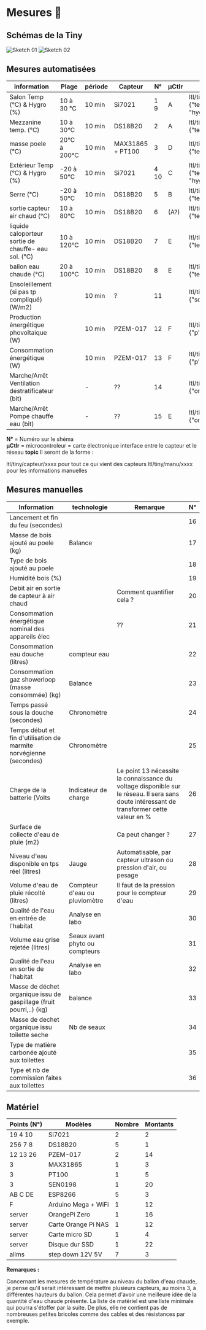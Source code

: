 # Mesures 🔬

## Schémas de la Tiny 

![Sketch 01](./src/resources/images/Sketch_01.png)
![Sketch 02](./src/resources/images/Sketch_02.png)

## Mesures automatisées

| information                                          | Plage        | période | Capteur          | N°   | μCtlr | topic & exemple                                        |
|------------------------------------------------------|--------------|---------|------------------|------|-------|--------------------------------------------------------|
| Salon Temp (°C) & Hygro (%)                          | 10 à 30 °C   | 10 min  | Si7021           | 1 9  | A     | ltl/tiny/capteur/salon {"temp":20.1, "hygro":35}       |
| Mezzanine temp. (°C)                                 | 10 à 30°C    | 10 min  | DS18B20          | 2    | A     | ltl/tiny/capteur/mezzanine {"temp":20.1}               |
| masse poele (°C)                                     | 20°C à 200°C | 10 min  | MAX31865 + PT100 | 3    | D     | ltl/tiny/capteur/poele {"temp":20.1}                   |
| Extérieur Temp (°C) & Hygro (%)                      | \-20 à 50°C  | 10 min  | Si7021           | 4 10 | C     | ltl/tiny/capteur/dehors {"temp":10.3, "hygro":95}      |
| Serre (°C)                                           | \-20 à 50°C  | 10 min  | DS18B20          | 5    | B     | ltl/tiny/capteur/serre {"temp":20.1}                   |
| sortie capteur air chaud (°C)                        | 10 à 80°C    | 10 min  | DS18B20          | 6    | (A?)  | ltl/tiny/capteur/airChaud {"temp":65.1}                |
| liquide caloporteur sortie de chauffe- eau sol. (°C) | 10 à 120°C   | 10 min  | DS18B20          | 7    | E     | ltl/tiny/capteur/solaireOut {"temp":65.1}              |
| ballon eau chaude (°C)                               | 20 à 100°C   | 10 min  | DS18B20          | 8    | E     | ltl/tiny/capteur/ECS {"temp":65.1}                     |
| Ensoleillement (si pas tp compliqué) (W/m2)          |              | 10 min  | ?                | 11   |       | ltl/tiny/capteur/soleil {"sol":578}                    |
| Production énergétique phovoltaique (W)              |              | 10 min  | PZEM-017         | 12   | F     | ltl/tiny/capteur/prodPV {"p":57, "u":12.2, "i":4.7}    |
| Consommation énergétique (W)                         |              | 10 min  | PZEM-017         | 13   | F     | ltl/tiny/capteur/consoElec {"p":57, "u":12.2, "i":4.7} |
| Marche/Arrêt Ventilation destratificateur (bit)      |              | \-      | ??               | 14   |       | ltl/tiny/capteur/ventilo {"on":true}                   |
| Marche/Arrêt Pompe chauffe eau (bit)                 |              | \-      | ??               | 15   | E     | ltl/tiny/capteur/pompeCE {"on":false}                  |

**N°** = Numéro sur le shéma  
**μCtlr** = microcontroleur = carte électronique interface entre le capteur et
le réseau **topic** Il seront de la forme :

ltl/tiny/capteur/xxxx pour tout ce qui vient des capteurs ltl/tiny/manu/xxxx
pour les informations manuelles

## Mesures manuelles

| Information                                                         | technologie    | Remarque                             | N° |
|---------------------------------------------------------------------|----------------|--------------------------------------|----|
| Lancement et fin du feu (secondes)                                  |                |                      | 16 |
| Masse de bois ajouté au poele (kg)                                  | Balance                        |                                                                                                                                            | 17 |
| Type de bois ajouté au poele                                        |                                |                                                                                                                                            | 18 |
| Humidité bois (%)                                                   |                                |                                                                                                                                            | 19 |
| Debit air en sortie de capteur à air chaud                          |                                | Comment quantifier cela ?                                                                                                                  | 20 |
| Consommation énergétique nominal des appareils élec                 |                                | ??                                                                                                                                         | 21 |
| Consommation eau douche (litres)                                    | compteur eau                   |                                                                                                                                            | 22 |
| Consommation gaz showerloop (masse consommée) (kg)                  | Balance                        |                                                                                                                                            | 23 |
| Temps passé sous la douche (secondes)                               | Chronomètre                    |                                                                                                                                            | 24 |
| Temps début et fin d'utilisation de marmite norvégienne (secondes)  | Chronomètre                    |                                                                                                                                            | 25 |
| Charge de la batterie (Volts                                        | Indicateur de charge           | Le point 13 nécessite la connaissance du voltage disponible sur le réseau. Il sera sans doute intéressant de transformer cette valeur en % | 26 |
| Surface de collecte d'eau de pluie (m2)                             |                                | Ca peut changer ?                                                                                                                          | 27 |
| Niveau d'eau disponible en tps réel (litres)                        | Jauge                          | Automatisable, par capteur ultrason ou pression d'air, ou pesage                                                                           | 28 |
| Volume d'eau de pluie récolté (litres)                              | Compteur d'eau ou pluviomètre  | Il faut de la pression pour le compteur d'eau                                                                                              | 29 |
| Qualité de l'eau en entrée de l'habitat                             | Analyse en labo                |                                                                                                                                            | 30 |
| Volume eau grise rejetée (litres)                                   | Seaux avant phyto ou compteurs |                                                                                                                                            | 31 |
| Qualité de l'eau en sortie de l'habitat                             | Analyse en labo                |                                                                                                                                            | 32 |
| Masse de déchet organique issu de gaspillage (fruit pourri,..) (kg) | balance                        |                                                                                                                                            | 33 |
| Masse de dechet organique issu toilette seche                       | Nb de seaux                    |                                                                                                                                            | 34 |
| Type de matière carbonée ajouté aux toilettes                       |                                |                                                                                                                                            | 35 |
| Type et nb de commission faites aux toilettes                       |                                |                                                                                                                                            | 36 |

## Matériel

| Points (N°) | Modèles             | Nombre | Montants |
|-------------|---------------------|--------|----------|
| 19 4 10     | Si7021              | 2      | 2        |
| 256 7 8     | DS18B20             | 5      | 1        |
| 12 13 26    | PZEM-017            | 2      | 14       |
| 3           | MAX31865            | 1      | 3        |
| 3           | PT100               | 1      | 5        |
| 3           | SEN0198             | 1      | 20       |
| AB C DE     | ESP8266             | 5      | 3        |
| F           | Arduino Mega + WiFi | 1      | 12       |
| server      | OrangePi Zero       | 1      | 16       |
| server      | Carte Orange Pi NAS | 1      | 12       |
| server      | Carte micro SD      | 1      | 4        |
| server      | Disque dur SSD      | 1      | 22       |
| alims       | step down 12V 5V    | 7      | 3        |

**Remarques :**

Concernant les mesures de température au niveau du ballon d'eau chaude, je pense qu'il serait intéressant de mettre plusieurs capteurs, au moins 3, à différentes
hauteurs du ballon. 
Cela permet d'avoir une meilleure idée de la quantité d'eau chaude présente.  La liste de matériel est une liste minimale qui pourra s'étoffer par la suite.
De plus, elle ne contient pas de nombreuses petites bricoles comme des cables et des résistances par exemple.
